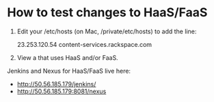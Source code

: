 How to test changes to HaaS/FaaS
================================

1.  Edit your /etc/hosts (on Mac, /private/etc/hosts) to add the line:

    23.253.120.54           content-services.rackspace.com

2. View  a that uses HaaS and/or FaaS.

Jenkins and Nexus for HaaS/FaaS live here:

 * http://50.56.185.179/jenkins/
 * http://50.56.185.179:8081/nexus
